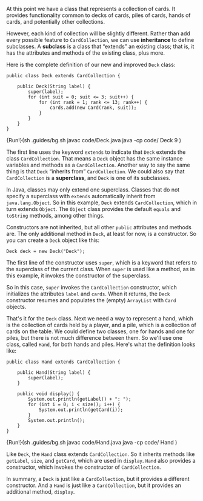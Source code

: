 At this point we have a class that represents a collection of cards. It provides functionality common to decks of cards, piles of cards, hands of cards, and potentially other collections.


However, each kind of collection will be slightly different. Rather than add every possible feature to `CardCollection`, we can use **inheritance** to define subclasses. A **subclass** is a class that “extends” an existing class; that is, it has the attributes and methods of the existing class, plus more.

Here is the complete definition of our new and improved `Deck` class:

```code
public class Deck extends CardCollection {

    public Deck(String label) {
        super(label);
        for (int suit = 0; suit <= 3; suit++) {
            for (int rank = 1; rank <= 13; rank++) {
                cards.add(new Card(rank, suit));
            }
        }
    }
}
```


{Run!}(sh .guides/bg.sh javac code/Deck.java java -cp code/ Deck 9 )


The first line uses the keyword `extends` to indicate that `Deck` extends the class `CardCollection`. That means a `Deck` object has the same instance variables and methods as a `CardCollection`. Another way to say the same thing is that `Deck` “inherits from” `CardCollection`. We could also say that `CardCollection` is a **superclass**, and `Deck` is one of its subclasses.



In Java, classes may only extend one superclass. Classes that do not specify a superclass with `extends` automatically inherit from `java.lang.Object`. So in this example, `Deck` extends `CardCollection`, which in turn extends `Object`. The `Object` class provides the default `equals` and `toString` methods, among other things.

Constructors are not inherited, but all other `public` attributes and methods are. The only additional method in `Deck`, at least for now, is a constructor. So you can create a `Deck` object like this:

```code
Deck deck = new Deck("Deck");
```

The first line of the constructor uses `super`, which is a keyword that refers to the superclass of the current class. When `super` is used like a method, as in this example, it invokes the constructor of the superclass.


So in this case, `super` invokes the `CardCollection` constructor, which initializes the attributes `label` and `cards`. When it returns, the `Deck` constructor resumes and populates the (empty) `ArrayList` with `Card` objects.

That's it for the `Deck` class. Next we need a way to represent a hand, which is the collection of cards held by a player, and a pile, which is a collection of cards on the table. We could define two classes, one for hands and one for piles, but there is not much difference between them. So we'll use one class, called `Hand`, for both hands and piles. Here's what the definition looks like:


```code
public class Hand extends CardCollection {

    public Hand(String label) {
        super(label);
    }

    public void display() {
        System.out.println(getLabel() + ": ");
        for (int i = 0; i < size(); i++) {
            System.out.println(getCard(i));
        }
        System.out.println();
    }
}
```

{Run!}(sh .guides/bg.sh javac code/Hand.java java -cp code/ Hand )


Like `Deck`, the `Hand` class extends `CardCollection`. So it inherits methods like `getLabel`, `size`, and `getCard`, which are used in `display`. `Hand` also provides a constructor, which invokes the constructor of `CardCollection`.

In summary, a `Deck` is just like a `CardCollection`, but it provides a different constructor. And a `Hand` is just like a `CardCollection`, but it provides an additional method, `display`.